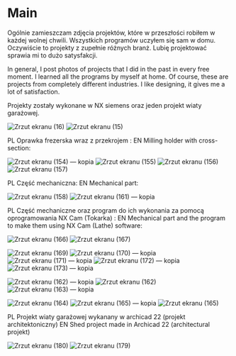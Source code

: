 # Main

Ogólnie zamieszczam zdjęcia projektów, które w przeszłości robiłem w każdej wolnej chwili. Wszystkich programów uczyłem się sam w domu. 
Oczywiście to projekty z zupełnie różnych branż.
Lubię projektować sprawia mi to dużo satysfakcji. 

In general, I post photos of projects that I did in the past in every free moment. I learned all the programs by myself at home.
Of course, these are projects from completely different industries.
I like designing, it gives me a lot of satisfaction.

Projekty zostały wykonane w NX siemens oraz jeden projekt wiaty garażowej. 

![Zrzut ekranu (16)](https://user-images.githubusercontent.com/130925883/234099081-01590a41-a1f2-4207-9d69-937996555e36.png)
![Zrzut ekranu (15)](https://user-images.githubusercontent.com/130925883/234099259-52de49ca-2a8e-48f2-a6a6-49f0dfb4ae17.png)


PL  Oprawka frezerska wraz z przekrojem : 
EN  Milling holder with cross-section:

![Zrzut ekranu (154) — kopia](https://user-images.githubusercontent.com/130925883/236225678-ff96253a-11bf-4b6d-a955-7e9c48ccf792.png)
![Zrzut ekranu (155)](https://user-images.githubusercontent.com/130925883/236225683-503df7e0-71c8-4fc1-9386-f94540b0ee03.png)
![Zrzut ekranu (156)](https://user-images.githubusercontent.com/130925883/236225686-7625e6a6-78d8-4624-90cd-02ba5fe009e4.png)
![Zrzut ekranu (157)](https://user-images.githubusercontent.com/130925883/236225690-333bcff7-d004-499e-8e72-a2380bf11a9c.png)

PL  Część mechaniczna:
EN  Mechanical part:

![Zrzut ekranu (158)](https://user-images.githubusercontent.com/130925883/236225696-2ee87934-c803-4e98-a792-9bcd04c371c8.png)
![Zrzut ekranu (161) — kopia](https://user-images.githubusercontent.com/130925883/236226252-76288543-28cf-4ff5-9bb4-0bb020a27297.png)

PL  Część mechaniczne oraz program do ich wykonania za pomocą oprogramowania NX Cam (Tokarka) :
EN  Mechanical part and the program to make them using NX Cam (Lathe) software:

![Zrzut ekranu (166)](https://user-images.githubusercontent.com/130925883/236226178-44c797e3-115e-49e3-9fa5-d588545a73cb.png)
![Zrzut ekranu (167)](https://user-images.githubusercontent.com/130925883/236226195-18db5c5f-df64-4433-88a8-e9f3f39dda2b.png)

![Zrzut ekranu (169)](https://user-images.githubusercontent.com/130925883/236226207-afa80a5d-ed3d-4d67-abbc-dbee838f35a1.png)
![Zrzut ekranu (170) — kopia](https://user-images.githubusercontent.com/130925883/236226213-ffc9ce0d-5e01-4bc3-83aa-81e6577fe0e1.png)
![Zrzut ekranu (171) — kopia](https://user-images.githubusercontent.com/130925883/236226219-b3fe9177-761b-4aea-b81e-e2886d7ff134.png)
![Zrzut ekranu (172) — kopia](https://user-images.githubusercontent.com/130925883/236226225-25ae17eb-e8c5-4755-a5d7-8de5f72249c8.png)
![Zrzut ekranu (173) — kopia](https://user-images.githubusercontent.com/130925883/236226231-24e6f291-7009-48a6-af5e-4db1937ccb61.png)

![Zrzut ekranu (162) — kopia](https://user-images.githubusercontent.com/130925883/236226258-dfbd4ffd-cc2e-440e-848e-563177104ee7.png)
![Zrzut ekranu (162)](https://user-images.githubusercontent.com/130925883/236226266-09083dd6-f0bd-4fe5-98b6-b399022c3998.png)
![Zrzut ekranu (163) — kopia](https://user-images.githubusercontent.com/130925883/236226276-16f6c71d-01ec-4bc3-bc2c-7e2672586b68.png)

![Zrzut ekranu (164)](https://user-images.githubusercontent.com/130925883/236226286-8589e300-b44a-421a-bbed-0af8c92a01ae.png)
![Zrzut ekranu (165) — kopia](https://user-images.githubusercontent.com/130925883/236226293-4a95d8eb-63cf-48c1-9655-ce98873ae526.png)
![Zrzut ekranu (165)](https://user-images.githubusercontent.com/130925883/236226298-94f0d1eb-7f22-4557-8ffd-c38e50e28cf1.png)

PL Projekt wiaty garażowej wykanany w archicad 22 (projekt architektoniczny) 
EN Shed project made in Archicad 22 (architectural projekt)

![Zrzut ekranu (180)](https://user-images.githubusercontent.com/130925883/236226455-ba2588a6-ce6f-4733-9eb5-8435e360a61d.png)
![Zrzut ekranu (179)](https://user-images.githubusercontent.com/130925883/236226465-7aaf3524-de75-4064-9f76-47e1c29d9238.png)


